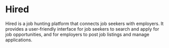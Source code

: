 # Hired

Hired is a job hunting platform that connects job seekers with employers. It provides a user-friendly interface for job seekers to search and apply for job opportunities, and for employers to post job listings and manage applications.

